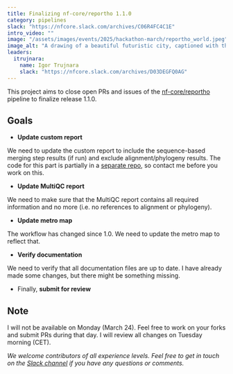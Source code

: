 ```yaml
---
title: Finalizing nf-core/reportho 1.1.0
category: pipelines
slack: "https://nfcore.slack.com/archives/C06R4FC4C1E"
intro_video: ""
image: "/assets/images/events/2025/hackathon-march/reportho_world.jpeg"
image_alt: "A drawing of a beautiful futuristic city, captioned with the words 'the world if reportho'"
leaders:
  itrujnara:
    name: Igor Trujnara
    slack: "https://nfcore.slack.com/archives/D03DEGFQ0AG"
---
```


This project aims to close open PRs and issues of the [nf-core/reportho](https://nf-co.re/reportho/dev) pipeline to finalize release 1.1.0.

## Goals

- **Update custom report**

We need to update the custom report to include the sequence-based merging step results (if run) and exclude alignment/phylogeny results.
The code for this part is partially in a [separate repo](https://github.com/itrujnara/orthologs-report/tree/main), so contact me before you work on this.

- **Update MultiQC report**

We need to make sure that the MultiQC report contains all required information and no more (i.e. no references to alignment or phylogeny).

- **Update metro map**

The workflow has changed since 1.0. We need to update the metro map to reflect that.

- **Verify documentation**

We need to verify that all documentation files are up to date. I have already made some changes, but there might be something missing.

- Finally, **submit for review**

## Note

I will not be available on Monday (March 24). Feel free to work on your forks and submit PRs during that day. I will review all changes on Tuesday morning (CET).

_We welcome contributors of all experience levels. Feel free to get in touch on the [Slack channel](https://nfcore.slack.com/archives/C06R4FC4C1E) if you have any questions or comments._
